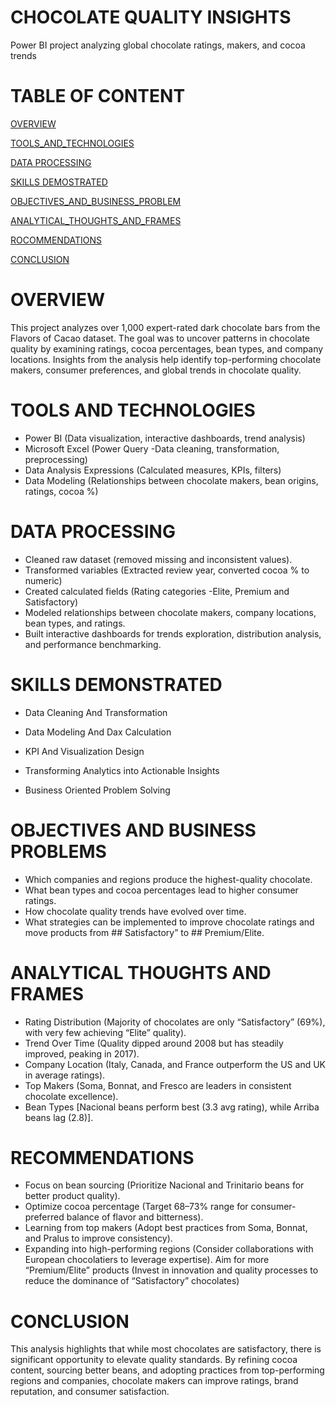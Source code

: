 # CHOCOLATE QUALITY INSIGHTS
Power BI project analyzing global chocolate ratings, makers, and cocoa trends

#  TABLE OF CONTENT
[OVERVIEW](#OVERVIEW)

[TOOLS_AND_TECHNOLOGIES](#TOOLS-AND-TECHNOLOGIES)

[DATA PROCESSING](#DATA-PROCESSING)

[SKILLS DEMOSTRATED](#SKILLS-DEMONSTRATED)

[OBJECTIVES_AND_BUSINESS_PROBLEM](#OBJECTIVES-AND-BUSINESS_PROBLEM)

[ANALYTICAL_THOUGHTS_AND_FRAMES](#ANALYTICAL-THOUGHS-AND-FRAMES)

[ROCOMMENDATIONS](#ROCOMMENDATIONS)

[CONCLUSION](#CONCLUSION) 

# OVERVIEW
This project analyzes over 1,000 expert-rated dark chocolate bars from the Flavors of Cacao dataset. The goal was to uncover patterns in chocolate quality by examining ratings, cocoa percentages, bean types, and company locations. Insights from the analysis help identify top-performing chocolate makers, consumer preferences, and global trends in chocolate quality.

#  TOOLS AND TECHNOLOGIES

* Power BI (Data visualization, interactive dashboards, trend analysis)
* Microsoft Excel (Power Query -Data cleaning, transformation, preprocessing)
* Data Analysis Expressions (Calculated measures, KPIs, filters)
* Data Modeling (Relationships between chocolate makers, bean origins, ratings, cocoa %)

#  DATA PROCESSING

* Cleaned raw dataset (removed missing and inconsistent values).
* Transformed variables (Extracted review year, converted cocoa % to numeric)
* Created calculated fields (Rating categories -Elite, Premium and Satisfactory)
* Modeled relationships between chocolate makers, company locations, bean types, and ratings.
* Built interactive dashboards for trends exploration, distribution analysis, and performance benchmarking.

#  SKILLS DEMONSTRATED

* Data Cleaning And Transformation

* Data Modeling And Dax Calculation

* KPI And Visualization Design

* Transforming Analytics into Actionable Insights

* Business Oriented Problem Solving


#  OBJECTIVES AND BUSINESS PROBLEMS

* Which companies and regions produce the highest-quality chocolate.
* What bean types and cocoa percentages lead to higher consumer ratings.
* How chocolate quality trends have evolved over time.
* What strategies can be implemented to improve chocolate ratings and move products from ## Satisfactory” to ## Premium/Elite.

#  ANALYTICAL THOUGHTS AND FRAMES

* Rating Distribution (Majority of chocolates are only “Satisfactory” (69%), with very few achieving “Elite” quality).
* Trend Over Time (Quality dipped around 2008 but has steadily improved, peaking in 2017).
* Company Location (Italy, Canada, and France outperform the US and UK in average ratings).
* Top Makers (Soma, Bonnat, and Fresco are leaders in consistent chocolate excellence).
* Bean Types [Nacional beans perform best (3.3 avg rating), while Arriba beans lag (2.8)]. 

# RECOMMENDATIONS

* Focus on bean sourcing  (Prioritize Nacional and Trinitario beans for better product quality).
* Optimize cocoa percentage (Target 68–73% range for consumer-preferred balance of flavor and bitterness).
* Learning from top makers (Adopt best practices from Soma, Bonnat, and Pralus to improve consistency).
* Expanding into high-performing regions (Consider collaborations with European chocolatiers to leverage expertise).
Aim for more “Premium/Elite” products (Invest in innovation and quality processes to reduce the dominance of “Satisfactory” chocolates)

# CONCLUSION

This analysis highlights that while most chocolates are satisfactory, there is significant opportunity to elevate quality standards. By refining cocoa content, sourcing better beans, and adopting practices from top-performing regions and companies, chocolate makers can improve ratings, brand reputation, and consumer satisfaction.
